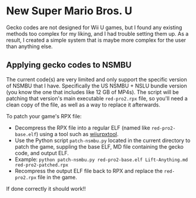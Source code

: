 # New Super Mario Bros. U

Gecko codes are not designed for Wii U games, but I found any existing methods too
complex for my liking, and I had trouble setting them up. As a result, I created a
simple system that is maybe more complex for the user than anything else.

## Applying gecko codes to NSMBU

The current code(s) are very limited and only support the specific version of NSMBU that I have. Specifically the US NSMBU + NSLU bundle version (you know the one that includes like 12 GB of MP4s). The script will be patching that version's main executable `red-pro2.rpx` file, so you'll need a clean copy of the file, as well as a way to replace it afterwards.

To patch your game's RPX file:
- Decompress the RPX file into a regular ELF (named like `red-pro2-base.elf`) using a tool such as [wiiurpxtool](https://github.com/0CBH0/wiiurpxtool/releases).
- Use the Python script `patch-nsmbu.py` located in the current directory to patch the game, suppling the base ELF, MD file containing the gecko code, and output ELF.
 - Example: `python patch-nsmbu.py red-pro2-base.elf Lift-Anything.md red-pro2-patched.rpx`
- Recompress the output ELF file back to RPX and replace the `red-pro2.rpx` file in the game.

If done correctly it should work!!
